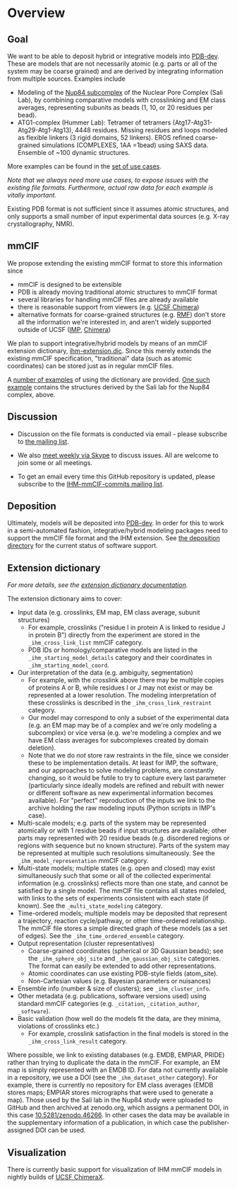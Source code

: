 # Overview

## Goal

We want to be able to deposit hybrid or integrative models into [PDB-dev](https://pdb-dev.rcsb.rutgers.edu/).
These are models that are not necessarily atomic (e.g. parts or all of the
system may be coarse grained) and are derived by integrating information
from multiple sources. Examples include

 - Modeling of the [Nup84 subcomplex](https://salilab.org/nup84)
   of the Nuclear Pore Complex (Sali Lab), by combining comparative models
   with crosslinking and EM class averages, representing subunits as beads
   (1, 10, or 20 residues per bead).
 - ATG1-complex (Hummer Lab): Tetramer of tetramers
   (Atg17-Atg31-Atg29-Atg1-Atg13), 4448 residues. Missing residues and
   loops modeled as flexible linkers (3 rigid domains, 52 linkers).
   EROS refined coarse-grained simulations (COMPLEXES, 1AA =1bead) using
   SAXS data. Ensemble of ~100 dynamic structures.

More examples can be found in the [set of use cases](https://github.com/ihmwg/IHM-dictionary/wiki/Use-cases).

*Note that we always need more use cases, to expose issues with the existing
file formats. Furthermore, actual raw data for each example is vitally
important.*

Existing PDB format is not sufficient since it assumes atomic structures,
and only supports a small number of input experimental data sources (e.g.
X-ray crystallography, NMR).

## mmCIF

We propose extending the existing mmCIF format to store this information
since

 - mmCIF is designed to be extensible
 - PDB is already moving traditional atomic structures to mmCIF format
 - several libraries for handling mmCIF files are already available
 - there is reasonable support from viewers (e.g. [UCSF Chimera](https://www.cgl.ucsf.edu/chimera/))
 - alternative formats for coarse-grained structures
   (e.g. [RMF](https://integrativemodeling.org/rmf/)) don't store all the
   information we're interested in, and aren't widely supported outside
   of UCSF ([IMP](https://integrativemodeling.org/),
   [Chimera](https://www.cgl.ucsf.edu/chimera/))

We plan to support integrative/hybrid models by means of an mmCIF extension
dictionary, [ihm-extension.dic](ihm-extension.dic). Since this merely extends the existing mmCIF
specification, "traditional" data (such as atomic coordinates) can be stored
just as in regular mmCIF files.

A [number of examples](examples/) of using the dictionary are provided.
[One such example](examples/nup84/nup84.cif) contains the structures derived by the Sali lab
for the Nup84 complex, above.

## Discussion

 - Discussion on the file formats is conducted via email - please subscribe to
   [the mailing list](https://salilab.org/mailman/listinfo/ihm-repval).

 - We also [meet weekly via Skype](wiki/Meetings) to discuss issues. All are
   welcome to join some or all meetings.

 - To get an email every time this GitHub repository is updated, please
   subscribe to the [IHM-mmCIF-commits mailing list](https://salilab.org/mailman/listinfo/ihm-mmcif-commits).

## Deposition

Ultimately, models will be deposited into [PDB-dev](https://pdb-dev.rcsb.rutgers.edu/).
In order for this to work in a semi-automated fashion, integrative/hybrid
modeling packages need to support the mmCIF file format and the IHM extension.
See [the deposition directory](deposition) for the current status of
software support.

## Extension dictionary

*For more details, see the [extension dictionary documentation](dictionary_documentation/documentation.md).*

The extension dictionary aims to cover:

 - Input data (e.g. crosslinks, EM map, EM class average, subunit structures)
   - For example, crosslinks ("residue I in protein A is linked to residue J
     in protein B") directly from the experiment are stored in the
     `_ihm_cross_link_list` mmCIF category.
   - PDB IDs or homology/comparative models are listed in the
     `_ihm_starting_model_details` category and their coordinates in
     `_ihm_starting_model_coord`.
 - Our interpretation of the data (e.g. ambiguity, segmentation)
   - For example, with the crosslink above there may be multiple copies of
     proteins A or B, while residues I or J may not exist or may be
     represented at a lower resolution. The modeling interpretation of these
     crosslinks is described in the `_ihm_cross_link_restraint` category.
   - Our model may correspond to only a subset of the experimental data
     (e.g. an EM map may be of a complex and we're only modeling a subcomplex)
     or vice versa (e.g. we're modeling a complex and we have EM class
     averages for subcomplexes created by domain deletion).
   - Note that we do *not* store raw restraints in the file, since we consider
     these to be implementation details. At least for IMP, the software, and
     our approaches to solve modeling problems, are constantly changing, so
     it would be futile to try to capture every last parameter (particularly
     since ideally models are refined and rebuilt with newer or different
     software as new experimental information becomes available). For
     "perfect" reproduction of the inputs we link to the archive holding
     the raw modeling inputs (Python scripts in IMP's case).
 - Multi-scale models; e.g. parts of the system may be represented atomically
   or with 1 residue beads if input structures are available; other parts may
   represented with 20 residue beads (e.g. disordered regions or regions with
   sequence but no known structure). Parts of the system may be
   represented at multiple such resolutions simultaneously. See the
   `_ihm_model_representation` mmCIF category.
 - Multi-state models; multiple states (e.g. open and closed) may exist
   simultaneously such that some or all of the collected experimental
   information (e.g. crosslinks) reflects more than one state, and cannot
   be satisfied by a single model. The mmCIF file contains all states modeled,
   with links to the sets of experiments consistent with each
   state (if known). See the `_multi_state_modeling` category.
 - Time-ordered models; multiple models may be deposited that represent
   a trajectory, reaction cycle/pathway, or other time-ordered relationship.
   The mmCIF file stores a simple directed graph of these models (as a set
   of edges). See the `_ihm_time_ordered_ensemble` category.
 - Output representation (cluster representatives)
   - Coarse-grained coordinates (spherical or 3D Gaussian beads); see the
     `_ihm_sphere_obj_site` and `_ihm_gaussian_obj_site` categories. The
     format can easily be extended to add other representations.
   - Atomic coordinates can use existing PDB-style fields (atom_site).
   - Non-Cartesian values (e.g. Bayesian parameters or nuisances)
 - Ensemble info (number & size of clusters); see `_ihm_cluster_info`.
 - Other metadata (e.g. publications, software versions used) using standard
   mmCIF categories (e.g. `_citation`, `_citation_author`, `_software`).
 - Basic validation (how well do the models fit the data, are they minima,
   violations of crosslinks etc.)
   - For example, crosslink satisfaction in the final models is stored in
     the `_ihm_cross_link_result` category.

Where possible, we link to existing databases (e.g. EMDB, EMPIAR, PRIDE) rather
than trying to duplicate the data in the mmCIF. For example, an EM map is
simply represented with an EMDB ID. For data not currently available in a
repository, we use a DOI (see the `_ihm_dataset_other` category).
For example, there is currently no repository for
EM class averages (EMDB stores maps; EMPIAR stores micrographs that were used
to generate a map). Those used by the Sali lab in the Nup84 study were uploaded
to GitHub and then archived at zenodo.org, which assigns a permanent DOI,
in this case [10.5281/zenodo.46266](http://dx.doi.org/10.5281/zenodo.46266).
In other cases the data may be available in the supplementary information of
a publication, in which case the publisher-assigned DOI can be used.

## Visualization

There is currently basic support for visualization of IHM mmCIF models
in nightly builds of [UCSF ChimeraX](https://www.cgl.ucsf.edu/chimerax/).
